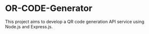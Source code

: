 # OR-CODE-Generator
This project aims to develop a QR code generation API service using Node.js and Express.js.
